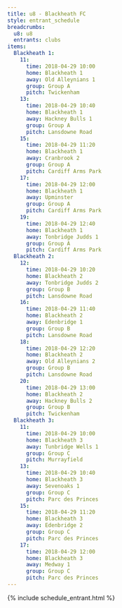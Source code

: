 ```yaml
---
title: u8 - Blackheath FC
style: entrant_schedule
breadcrumbs:
  u8: u8
  entrants: clubs
items:
  Blackheath 1:
    11:
      time: 2018-04-29 10:00
      home: Blackheath 1
      away: Old Alleynians 1
      group: Group A
      pitch: Twickenham
    13:
      time: 2018-04-29 10:40
      home: Blackheath 1
      away: Hackney Bulls 1
      group: Group A
      pitch: Lansdowne Road
    15:
      time: 2018-04-29 11:20
      home: Blackheath 1
      away: Cranbrook 2
      group: Group A
      pitch: Cardiff Arms Park
    17:
      time: 2018-04-29 12:00
      home: Blackheath 1
      away: Upminster
      group: Group A
      pitch: Cardiff Arms Park
    19:
      time: 2018-04-29 12:40
      home: Blackheath 1
      away: Tonbridge Judds 1
      group: Group A
      pitch: Cardiff Arms Park
  Blackheath 2:
    12:
      time: 2018-04-29 10:20
      home: Blackheath 2
      away: Tonbridge Judds 2
      group: Group B
      pitch: Lansdowne Road
    16:
      time: 2018-04-29 11:40
      home: Blackheath 2
      away: Edenbridge 1
      group: Group B
      pitch: Lansdowne Road
    18:
      time: 2018-04-29 12:20
      home: Blackheath 2
      away: Old Alleynians 2
      group: Group B
      pitch: Lansdowne Road
    20:
      time: 2018-04-29 13:00
      home: Blackheath 2
      away: Hackney Bulls 2
      group: Group B
      pitch: Twickenham
  Blackheath 3:
    11:
      time: 2018-04-29 10:00
      home: Blackheath 3
      away: Tunbridge Wells 1
      group: Group C
      pitch: Murrayfield
    13:
      time: 2018-04-29 10:40
      home: Blackheath 3
      away: Sevenoaks 1
      group: Group C
      pitch: Parc des Princes
    15:
      time: 2018-04-29 11:20
      home: Blackheath 3
      away: Edenbridge 2
      group: Group C
      pitch: Parc des Princes
    17:
      time: 2018-04-29 12:00
      home: Blackheath 3
      away: Medway 1
      group: Group C
      pitch: Parc des Princes
---
```


{% include schedule_entrant.html %}
